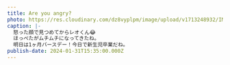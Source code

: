 ```yaml
---
title: Are you angry?
photo: https://res.cloudinary.com/dz8vyplpm/image/upload/v1713248932/IMG_8634_m6wa39.jpg
caption: |-
  怒った顔で見つめてからレオくん😂
  ほっぺたがムチムチになってきたね。
  明日は1ヶ月バースデー！今日で新生児卒業だね。
publish-date: 2024-01-31T15:35:00.000Z
---
```

